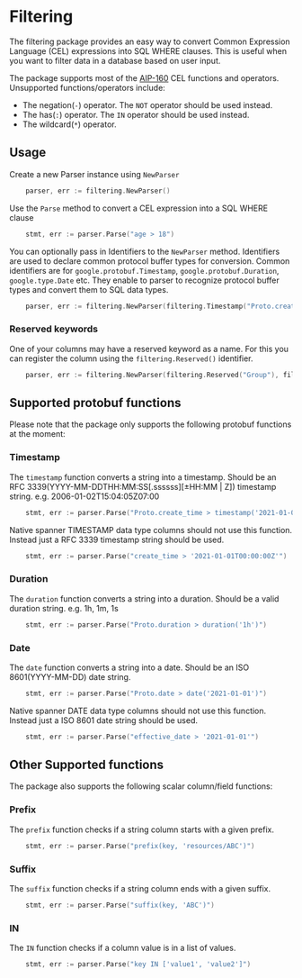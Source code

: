 # Filtering

The filtering package provides an easy way to convert Common Expression Language (CEL) expressions into SQL WHERE clauses. 
This is useful when you want to filter data in a database based on user input.

The package supports most of the [AIP-160](https://google.aip.dev/160) CEL functions and operators.
Unsupported functions/operators include:
- The negation(`-`) operator. The `NOT` operator should be used instead.
- The has(`:`) operator. The `IN` operator should be used instead.
- The wildcard(`*`) operator.

## Usage

Create a new Parser instance using `NewParser`

```go
    parser, err := filtering.NewParser()
```

Use the `Parse` method to convert a CEL expression into a SQL WHERE clause

```go
    stmt, err := parser.Parse("age > 18")
```


You can optionally pass in Identifiers to the `NewParser` method.
Identifiers are used to declare common protocol buffer types for conversion.
Common identifiers are for `google.protobuf.Timestamp`, `google.protobuf.Duration`, `google.type.Date` etc.
They enable to parser to recognize protocol buffer types and convert them to SQL data types.

```go
    parser, err := filtering.NewParser(filtering.Timestamp("Proto.create_time"),filtering.Duration("Proto.duration"))
```

### Reserved keywords

One of your columns may have a reserved keyword as a name. For this you can register the column using the `filtering.Reserved()` identifier.

```go
    parser, err := filtering.NewParser(filtering.Reserved("Group"), filtering.Reserved("Lookup"))
```

## Supported protobuf functions

Please note that the package only supports the following protobuf functions at the moment:

### Timestamp

The `timestamp` function converts a string into a timestamp. Should be an RFC 3339(YYYY-MM-DDTHH:MM:SS[.ssssss][±HH:MM | Z]) timestamp string. e.g. 2006-01-02T15:04:05Z07:00

```go
    stmt, err := parser.Parse("Proto.create_time > timestamp('2021-01-01T00:00:00Z')")
```

Native spanner TIMESTAMP data type columns should not use this function. Instead just a RFC 3339 timestamp string should be used.

```go
    stmt, err := parser.Parse("create_time > '2021-01-01T00:00:00Z'")
```

### Duration

The `duration` function converts a string into a duration. Should be a valid duration string. e.g. 1h, 1m, 1s

```go
    stmt, err := parser.Parse("Proto.duration > duration('1h')")
```

### Date

The `date` function converts a string into a date. Should be an ISO 8601(YYYY-MM-DD) date string.

```go
    stmt, err := parser.Parse("Proto.date > date('2021-01-01')")
```

Native spanner DATE data type columns should not use this function. Instead just a ISO 8601 date string should be used.

```go
    stmt, err := parser.Parse("effective_date > '2021-01-01'")
```

## Other Supported functions

The package also supports the following scalar column/field functions:

### Prefix

The `prefix` function checks if a string column starts with a given prefix.

```go
    stmt, err := parser.Parse("prefix(key, 'resources/ABC')")
```

### Suffix

The `suffix` function checks if a string column ends with a given suffix.

```go
    stmt, err := parser.Parse("suffix(key, 'ABC')")
```

### IN

The `IN` function checks if a column value is in a list of values.

```go
    stmt, err := parser.Parse("key IN ['value1', 'value2']")
```